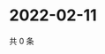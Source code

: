 # 2022-02-11

共 0 条

<!-- BEGIN WEIBO -->
<!-- 最后更新时间 Fri Feb 11 2022 16:16:35 GMT+0800 (China Standard Time) -->

<!-- END WEIBO -->

